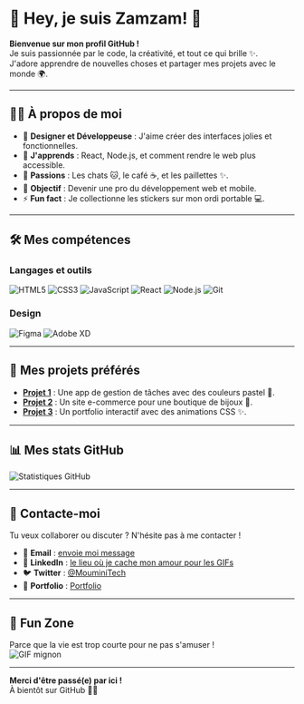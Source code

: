 # 🌸 Hey, je suis Zamzam! 🌸

**Bienvenue sur mon profil GitHub !**  
Je suis passionnée par le code, la créativité, et tout ce qui brille ✨.  
J'adore apprendre de nouvelles choses et partager mes projets avec le monde 🌍.

---

## 👩‍💻 À propos de moi
- 🎨 **Designer et Développeuse** : J'aime créer des interfaces jolies et fonctionnelles.
- 🌱 **J'apprends** : React, Node.js, et comment rendre le web plus accessible.
- 💖 **Passions** : Les chats 🐱, le café ☕, et les paillettes ✨.
- 🎯 **Objectif** : Devenir une pro du développement web et mobile.
- ⚡ **Fun fact** : Je collectionne les stickers sur mon ordi portable 💻.

---

## 🛠️ Mes compétences
### Langages et outils
![HTML5](https://img.shields.io/badge/HTML5-E34F26?style=for-the-badge&logo=html5&logoColor=white)
![CSS3](https://img.shields.io/badge/CSS3-1572B6?style=for-the-badge&logo=css3&logoColor=white)
![JavaScript](https://img.shields.io/badge/JavaScript-F7DF1E?style=for-the-badge&logo=javascript&logoColor=black)
![React](https://img.shields.io/badge/React-61DAFB?style=for-the-badge&logo=react&logoColor=black)
![Node.js](https://img.shields.io/badge/Node.js-339933?style=for-the-badge&logo=node.js&logoColor=white)
![Git](https://img.shields.io/badge/Git-F05032?style=for-the-badge&logo=git&logoColor=white)

### Design
![Figma](https://img.shields.io/badge/Figma-F24E1E?style=for-the-badge&logo=figma&logoColor=white)
![Adobe XD](https://img.shields.io/badge/Adobe%20XD-FF61F6?style=for-the-badge&logo=adobe-xd&logoColor=white)

---

## 🌈 Mes projets préférés
- **[Projet 1](lien)** : Une app de gestion de tâches avec des couleurs pastel 🎀.
- **[Projet 2](lien)** : Un site e-commerce pour une boutique de bijoux 💎.
- **[Projet 3](lien)** : Un portfolio interactif avec des animations CSS ✨.

---

## 📊 Mes stats GitHub
![Statistiques GitHub](https://github-readme-stats.vercel.app/api?username=ton_nom_utilisateur&show_icons=true&theme=radical&hide_border=true&bg_color=ffcccc&title_color=ff69b4&icon_color=ff69b4&text_color=333333)

---

## 💌 Contacte-moi
Tu veux collaborer ou discuter ? N'hésite pas à me contacter !  
- 📧 **Email** : [ envoie moi message ](mailto:moumini.tech@gmail.com)
- 💼 **LinkedIn** : [le lieu où je cache mon amour pour les GIFs](lien_linkedin)
- 🐦 **Twitter** : [@MouminiTech](https://x.com/MouminiTech)
- 🎨 **Portfolio** : [Portfolio](https://moumintech.github.io/Portfolio/)

---

## 🎀 Fun Zone
Parce que la vie est trop courte pour ne pas s'amuser !  
![GIF mignon](https://media.giphy.com/media/LmNwrBhejkK9EFP504/giphy.gif)

---

**Merci d'être passé(e) par ici !**  
À bientôt sur GitHub 👋✨
